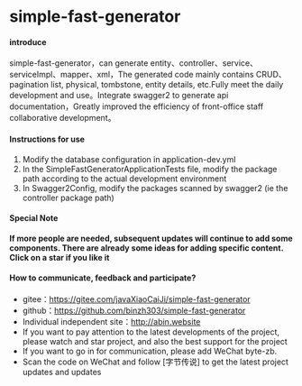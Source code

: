 # simple-fast-generator

#### introduce
simple-fast-generator，can generate entity、controller、service、serviceImpl、mapper、xml，The generated code mainly contains CRUD、pagination list, physical, tombstone, entity details, etc.Fully meet the daily development and use。Integrate swagger2 to generate api documentation，Greatly improved the efficiency of front-office staff collaborative development。

#### Instructions for use

1.  Modify the database configuration in application-dev.yml
2.  In the SimpleFastGeneratorApplicationTests file, modify the package path according to the actual development environment
3.  In Swagger2Config, modify the packages scanned by swagger2 (ie the controller package path)

#### Special Note

**If more people are needed, subsequent updates will continue to add some components. There are already some ideas for adding specific content. Click on a star if you like it**

#### How to communicate, feedback and participate?

- gitee：https://gitee.com/javaXiaoCaiJi/simple-fast-generator
- github：https://github.com/binzh303/simple-fast-generator
- Individual independent site：http://abin.website
- If you want to pay attention to the latest developments of the project, please watch and star project, and also the best support for the project
- If you want to go in for communication, please add WeChat byte-zb.
- Scan the code on WeChat and follow [字节传说] to get the latest project updates and updates
